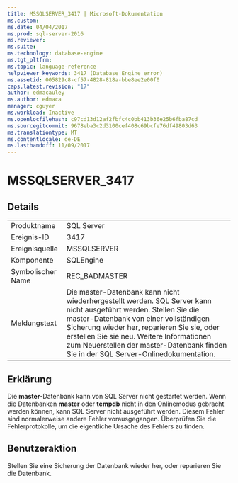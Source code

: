 ```yaml
---
title: MSSQLSERVER_3417 | Microsoft-Dokumentation
ms.custom: 
ms.date: 04/04/2017
ms.prod: sql-server-2016
ms.reviewer: 
ms.suite: 
ms.technology: database-engine
ms.tgt_pltfrm: 
ms.topic: language-reference
helpviewer_keywords: 3417 (Database Engine error)
ms.assetid: 005829c8-cf57-4828-818a-bbe8ee2e00f0
caps.latest.revision: "17"
author: edmacauley
ms.author: edmaca
manager: cguyer
ms.workload: Inactive
ms.openlocfilehash: c97cd13d12af2fbfc4c0bb413b36e25b6fba87cd
ms.sourcegitcommit: 9678eba3c2d3100cef408c69bcfe76df49803d63
ms.translationtype: MT
ms.contentlocale: de-DE
ms.lasthandoff: 11/09/2017
---
```

# <a name="mssqlserver3417"></a>MSSQLSERVER_3417
  
## <a name="details"></a>Details  
  
|||  
|-|-|  
|Produktname|SQL Server|  
|Ereignis-ID|3417|  
|Ereignisquelle|MSSQLSERVER|  
|Komponente|SQLEngine|  
|Symbolischer Name|REC_BADMASTER|  
|Meldungstext|Die master-Datenbank kann nicht wiederhergestellt werden. SQL Server kann nicht ausgeführt werden. Stellen Sie die master-Datenbank von einer vollständigen Sicherung wieder her, reparieren Sie sie, oder erstellen Sie sie neu. Weitere Informationen zum Neuerstellen der master-Datenbank finden Sie in der SQL Server-Onlinedokumentation.|  
  
## <a name="explanation"></a>Erklärung  
Die **master**-Datenbank kann von SQL Server nicht gestartet werden. Wenn die Datenbanken **master** oder **tempdb** nicht in den Onlinemodus gebracht werden können, kann SQL Server nicht ausgeführt werden. Diesem Fehler sind normalerweise andere Fehler vorausgegangen. Überprüfen Sie die Fehlerprotokolle, um die eigentliche Ursache des Fehlers zu finden.  
  
## <a name="user-action"></a>Benutzeraktion  
Stellen Sie eine Sicherung der Datenbank wieder her, oder reparieren Sie die Datenbank.  
  
